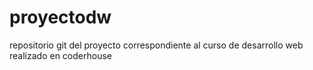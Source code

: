 # proyectodw
repositorio git del proyecto correspondiente al curso de desarrollo web realizado en coderhouse
